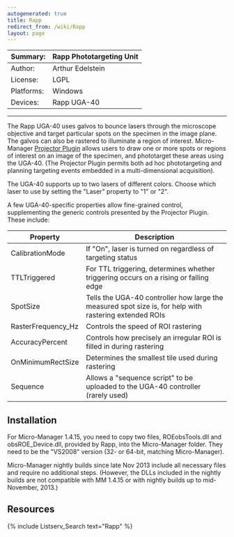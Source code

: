 ```yaml
---
autogenerated: true
title: Rapp
redirect_from: /wiki/Rapp
layout: page
---
```


| Summary:   | Rapp Phototargeting Unit |
|------------|--------------------------|
| Author:    | Arthur Edelstein         |
| License:   | LGPL                     |
| Platforms: | Windows                  |
| Devices:   | Rapp UGA-40              |

------------------------------------------------------------------------

The Rapp UGA-40 uses galvos to bounce lasers through the microscope
objective and target particular spots on the specimen in the image
plane. The galvos can also be rastered to illuminate a region of
interest. Micro-Manager [Projector Plugin](Projector_Plugin "wikilink")
allows users to draw one or more spots or regions of interest on an
image of the specimen, and phototarget these areas using the UGA-40.
(The Projector Plugin permits both ad hoc phototargeting and planning
targeting events embedded in a multi-dimensional acquisition).

The UGA-40 supports up to two lasers of different colors. Choose which
laser to use by setting the "Laser" property to "1" or "2".

A few UGA-40-specific properties allow fine-grained control,
supplementing the generic controls presented by the Projector Plugin.
These include:

| Property            | Description                                                                                            |
|---------------------|--------------------------------------------------------------------------------------------------------|
| CalibrationMode     | If "On", laser is turned on regardless of targeting status                                             |
| TTLTriggered        | For TTL triggering, determines whether triggering occurs on a rising or falling edge                   |
| SpotSize            | Tells the UGA-40 controller how large the measured spot size is, for help with rastering extended ROIs |
| RasterFrequency\_Hz | Controls the speed of ROI rastering                                                                    |
| AccuracyPercent     | Controls how precisely an irregular ROI is filled in during rastering                                  |
| OnMinimumRectSize   | Determines the smallest tile used during rastering                                                     |
| Sequence            | Allows a "sequence script" to be uploaded to the UGA-40 controller (rarely used)                       |

## Installation

For Micro-Manager 1.4.15, you need to copy two files, ROEobsTools.dll
and obsROE\_Device.dll, provided by Rapp, into the Micro-Manager folder.
They need to be the "VS2008" version (32- or 64-bit, matching
Micro-Manager).

Micro-Manager nightly builds since late Nov 2013 include all necessary
files and require no additional steps. (However, the DLLs included in
the nightly builds are not compatible with MM 1.4.15 or with nightly
builds up to mid-November, 2013.)

## Resources

{% include Listserv_Search text="Rapp" %}

